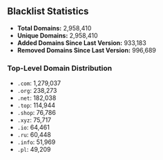 ## Blacklist Statistics

- **Total Domains:** 2,958,410
- **Unique Domains:** 2,958,410
- **Added Domains Since Last Version:** 933,183
- **Removed Domains Since Last Version:** 996,689

### Top-Level Domain Distribution

-  `.com`: 1,279,037
-  `.org`: 238,273
-  `.net`: 182,038
-  `.top`: 114,944
-  `.shop`: 76,786
-  `.xyz`: 75,717
-  `.io`: 64,461
-  `.ru`: 60,448
-  `.info`: 51,969
-  `.pl`: 49,209
